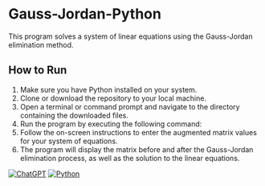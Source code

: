 # Gauss-Jordan-Python

This program solves a system of linear equations using the Gauss-Jordan elimination method.

## How to Run

1. Make sure you have Python installed on your system.
2. Clone or download the repository to your local machine.
3. Open a terminal or command prompt and navigate to the directory containing the downloaded files.
4. Run the program by executing the following command:
5. Follow the on-screen instructions to enter the augmented matrix values for your system of equations.
6. The program will display the matrix before and after the Gauss-Jordan elimination process, as well as the solution to the linear equations.

[![ChatGPT](https://img.shields.io/badge/Powered%20by-ChatGPT-9cf)](https://chat.openai.com/) [![Python](https://img.shields.io/badge/Build%20with-Python-9cf)](https://www.python.org/)



